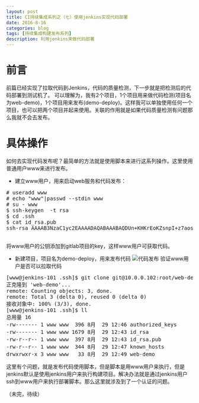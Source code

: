 ```yaml
---
layout: post
title: CI持续集成系列之（七）使用jenkins实现代码部署
date: 2016-8-16
categories: blog
tags: [持续集成构建发布系列]
description: 利用jenkins来做代码部署
---
```


# 前言
前篇已经实现了拉取代码到Jenkins，代码的质量检测，下一步就是把检测后的代码部署到测试机了。
可以理解为，我有2个项目，1个项目用来做代码检测(项目名为web-demo)，1个项目用来发布(demo-deploy)。这样我可以单独使用任何一个项目，也可以把两个项目并起来使用。关联的作用就是如果代码质量检测有问题那么我就不会去发布。

# 具体操作
如何去实现代码发布呢？最简单的方法就是使用脚本来进行这系列操作。这里使用普通用户www来进行发布。

* 建立www用户，用来启动web服务和代码发布：
<pre>
# useradd www
# echo "www"|passwd --stdin www
# su - www
$ ssh-keygen  -t rsa
$ cd .ssh
$ cat id_rsa.pub 
ssh-rsa AAAAB3NzaC1yc2EAAAADAQABAAABAQDUn+KHKrEoKZsnpI+z7aoswnzTaONy+re9IF2bmhcD9v3VzxhJyYmCjDG4aTWhLdyETM4WUAqjnnbn8v6kOn5gcO/XFceBi6dbOFz3yhUE6wDJn/qLOU5ck0RS5ThBAVSCzsjCyczRgU8GrJaeO96/SZRYbiAMWS6BVFafQGucB0qYHMOJJnHXu3y6BMLrNA8ISXt3xH9RVf6J8g3XGtt90jF9AWagl6PErp2zg3Log0w92JhtwKlgEMIBtnS4NOU5GSyCOxN0OxMwdz2gufWSmL1wLcIagEBCCBlV/bvK56pRjli1Om977KT+O4MextSeCxrIi2aubc6mefpj6+HV www@jenkins-101

</pre>
将www用户的公钥添加到gitlab项目的key，这样www用户可获取代码。

* 新建项目，项目名为demo-deploy，用来发布代码
![代码发布](http://7xwp9m.com1.z0.glb.clouddn.com/五-代码发布公钥配置.jpg_jixuege)
验证www用户是否可以拉取代码
<pre>
[www@jenkins-101 .ssh]$ git clone git@10.0.0.102:root/web-demo.git
正克隆到 'web-demo'...
remote: Counting objects: 3, done.
remote: Total 3 (delta 0), reused 0 (delta 0)
接收对象中: 100% (3/3), done.
[www@jenkins-101 .ssh]$ ll
总用量 16
-rw------- 1 www www  396 8月  29 12:46 authorized_keys
-rw------- 1 www www 1679 8月  29 12:43 id_rsa
-rw-r--r-- 1 www www  397 8月  29 12:43 id_rsa.pub
-rw-r--r-- 1 www www  344 8月  29 12:47 known_hosts
drwxrwxr-x 3 www www   33 8月  29 12:49 web-demo
</pre>

这里有个问题，就是发布代码使用脚本，但是脚本是用www用户来执行，但是jenkins默认是使用jenkins用户来执行构建项目。解决办法就是通过jenkins用户ssh到www用户来执行部署脚本。那么这里就涉及到了一个认证的问题。

（未完，待续）